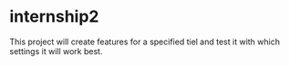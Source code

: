 # internship2
This project will create features for a specified tiel and test it with which settings it will work best.

